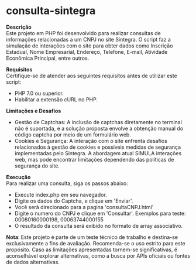 # consulta-sintegra
<b>Descrição</b>
<br>
Este projeto em PHP foi desenvolvido para realizar consultas de informações relacionadas a um CNPJ no site Sintegra. O script faz a simulação de interações com o site para obter dados como Inscrição Estadual, Nome Empresarial, Endereço, Telefone, E-mail, Atividade Econômica Principal, entre outros.

<b>Requisitos</b>
<br>
Certifique-se de atender aos seguintes requisitos antes de utilizar este script:
- PHP 7.0 ou superior.
- Habilitar a extensão cURL no PHP.

<b>Limitações e Desafios</b>
- Gestão de Captchas: A inclusão de captchas diretamente no terminal não é suportada, e a solução proposta envolve a obtenção manual do código captcha por meio de um formulário web.
- Cookies e Segurança: A interação com o site enfrenta desafios relacionados à gestão de cookies e possíveis medidas de segurança implementadas pelo Sintegra. A abordagem atual SIMULA interações web, mas pode encontrar limitações dependendo das políticas de segurança do site.

<b>Execução</b>
<br>
Para realizar uma consulta, siga os passos abaixo:
- Execute index.php em seu navegador.
- Digite os dados do Captcha, e clique em 'Enviar'.
- Você será direcionado para a pagina 'consultaCNPJ.html'
- Digite o numero do CNPJ e clique em 'Consultar'.
Exemplos para teste: 00080160000198, 00063744000155
- O resultado da consulta será exibido no formato de array associativo.

<b>Nota</b>: Este projeto é parte de um teste técnico de trabalho e destina-se exclusivamente a fins de avaliação. Recomenda-se o uso estrito para este propósito. Caso as limitações apresentadas tornem-se significativas, é aconselhável explorar alternativas, como a busca por APIs oficiais ou fontes de dados alternativas.
